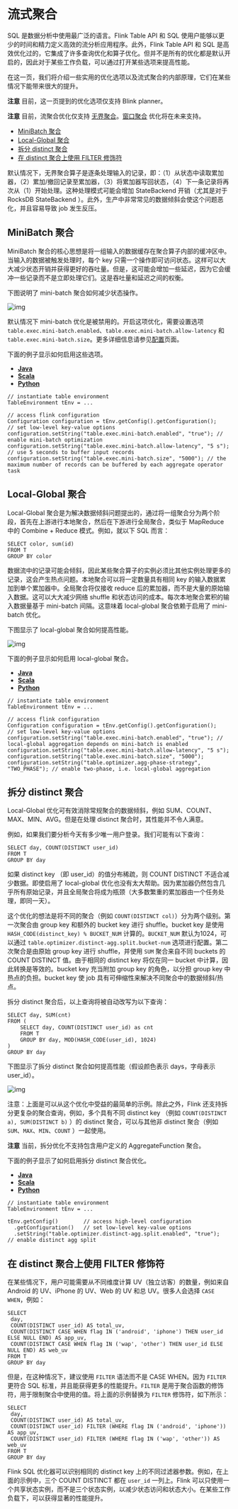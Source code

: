 # 流式聚合

SQL 是数据分析中使用最广泛的语言。Flink Table API 和 SQL 使用户能够以更少的时间和精力定义高效的流分析应用程序。此外，Flink Table API 和 SQL 是高效优化过的，它集成了许多查询优化和算子优化。但并不是所有的优化都是默认开启的，因此对于某些工作负载，可以通过打开某些选项来提高性能。

在这一页，我们将介绍一些实用的优化选项以及流式聚合的内部原理，它们在某些情况下能带来很大的提升。

**注意** 目前，这一页提到的优化选项仅支持 Blink planner。

**注意** 目前，流聚合优化仅支持 [无界聚合](https://ci.apache.org/projects/flink/flink-docs-release-1.12/zh/dev/table/sql/queries.html#聚合)。[窗口聚合](https://ci.apache.org/projects/flink/flink-docs-release-1.12/zh/dev/table/sql/queries.html#分组窗口) 优化将在未来支持。

- [MiniBatch 聚合](https://ci.apache.org/projects/flink/flink-docs-release-1.12/zh/dev/table/tuning/streaming_aggregation_optimization.html#minibatch-聚合)
- [Local-Global 聚合](https://ci.apache.org/projects/flink/flink-docs-release-1.12/zh/dev/table/tuning/streaming_aggregation_optimization.html#local-global-聚合)
- [拆分 distinct 聚合](https://ci.apache.org/projects/flink/flink-docs-release-1.12/zh/dev/table/tuning/streaming_aggregation_optimization.html#拆分-distinct-聚合)
- [在 distinct 聚合上使用 FILTER 修饰符](https://ci.apache.org/projects/flink/flink-docs-release-1.12/zh/dev/table/tuning/streaming_aggregation_optimization.html#在-distinct-聚合上使用-filter-修饰符)

默认情况下，无界聚合算子是逐条处理输入的记录，即：（1）从状态中读取累加器，（2）累加/撤回记录至累加器，（3）将累加器写回状态，（4）下一条记录将再次从（1）开始处理。这种处理模式可能会增加 StateBackend 开销（尤其是对于 RocksDB StateBackend ）。此外，生产中非常常见的数据倾斜会使这个问题恶化，并且容易导致 job 发生反压。

## MiniBatch 聚合

MiniBatch 聚合的核心思想是将一组输入的数据缓存在聚合算子内部的缓冲区中。当输入的数据被触发处理时，每个 key 只需一个操作即可访问状态。这样可以大大减少状态开销并获得更好的吞吐量。但是，这可能会增加一些延迟，因为它会缓冲一些记录而不是立即处理它们。这是吞吐量和延迟之间的权衡。

下图说明了 mini-batch 聚合如何减少状态操作。

![img](https://ci.apache.org/projects/flink/flink-docs-release-1.12/fig/table-streaming/minibatch_agg.png)

默认情况下 mini-batch 优化是被禁用的。开启这项优化，需要设置选项 `table.exec.mini-batch.enabled`、`table.exec.mini-batch.allow-latency` 和 `table.exec.mini-batch.size`。更多详细信息请参见[配置](https://ci.apache.org/projects/flink/flink-docs-release-1.12/zh/dev/table/config.html#execution-options)页面。

下面的例子显示如何启用这些选项。

- [**Java**](https://ci.apache.org/projects/flink/flink-docs-release-1.12/zh/dev/table/tuning/streaming_aggregation_optimization.html#tab_Java_0)
- [**Scala**](https://ci.apache.org/projects/flink/flink-docs-release-1.12/zh/dev/table/tuning/streaming_aggregation_optimization.html#tab_Scala_0)
- [**Python**](https://ci.apache.org/projects/flink/flink-docs-release-1.12/zh/dev/table/tuning/streaming_aggregation_optimization.html#tab_Python_0)

```
// instantiate table environment
TableEnvironment tEnv = ...

// access flink configuration
Configuration configuration = tEnv.getConfig().getConfiguration();
// set low-level key-value options
configuration.setString("table.exec.mini-batch.enabled", "true"); // enable mini-batch optimization
configuration.setString("table.exec.mini-batch.allow-latency", "5 s"); // use 5 seconds to buffer input records
configuration.setString("table.exec.mini-batch.size", "5000"); // the maximum number of records can be buffered by each aggregate operator task
```

## Local-Global 聚合

Local-Global 聚合是为解决数据倾斜问题提出的，通过将一组聚合分为两个阶段，首先在上游进行本地聚合，然后在下游进行全局聚合，类似于 MapReduce 中的 Combine + Reduce 模式。例如，就以下 SQL 而言：

```
SELECT color, sum(id)
FROM T
GROUP BY color
```

数据流中的记录可能会倾斜，因此某些聚合算子的实例必须比其他实例处理更多的记录，这会产生热点问题。本地聚合可以将一定数量具有相同 key 的输入数据累加到单个累加器中。全局聚合将仅接收 reduce 后的累加器，而不是大量的原始输入数据。这可以大大减少网络 shuffle 和状态访问的成本。每次本地聚合累积的输入数据量基于 mini-batch 间隔。这意味着 local-global 聚合依赖于启用了 mini-batch 优化。

下图显示了 local-global 聚合如何提高性能。

![img](https://ci.apache.org/projects/flink/flink-docs-release-1.12/fig/table-streaming/local_agg.png)

下面的例子显示如何启用 local-global 聚合。

- [**Java**](https://ci.apache.org/projects/flink/flink-docs-release-1.12/zh/dev/table/tuning/streaming_aggregation_optimization.html#tab_Java_1)
- [**Scala**](https://ci.apache.org/projects/flink/flink-docs-release-1.12/zh/dev/table/tuning/streaming_aggregation_optimization.html#tab_Scala_1)
- [**Python**](https://ci.apache.org/projects/flink/flink-docs-release-1.12/zh/dev/table/tuning/streaming_aggregation_optimization.html#tab_Python_1)

```
// instantiate table environment
TableEnvironment tEnv = ...

// access flink configuration
Configuration configuration = tEnv.getConfig().getConfiguration();
// set low-level key-value options
configuration.setString("table.exec.mini-batch.enabled", "true"); // local-global aggregation depends on mini-batch is enabled
configuration.setString("table.exec.mini-batch.allow-latency", "5 s");
configuration.setString("table.exec.mini-batch.size", "5000");
configuration.setString("table.optimizer.agg-phase-strategy", "TWO_PHASE"); // enable two-phase, i.e. local-global aggregation
```

## 拆分 distinct 聚合

Local-Global 优化可有效消除常规聚合的数据倾斜，例如 SUM、COUNT、MAX、MIN、AVG。但是在处理 distinct 聚合时，其性能并不令人满意。

例如，如果我们要分析今天有多少唯一用户登录。我们可能有以下查询：

```
SELECT day, COUNT(DISTINCT user_id)
FROM T
GROUP BY day
```

如果 distinct key （即 user_id）的值分布稀疏，则 COUNT DISTINCT 不适合减少数据。即使启用了 local-global 优化也没有太大帮助。因为累加器仍然包含几乎所有原始记录，并且全局聚合将成为瓶颈（大多数繁重的累加器由一个任务处理，即同一天）。

这个优化的想法是将不同的聚合（例如 `COUNT(DISTINCT col)`）分为两个级别。第一次聚合由 group key 和额外的 bucket key 进行 shuffle。bucket key 是使用 `HASH_CODE(distinct_key) % BUCKET_NUM` 计算的。`BUCKET_NUM` 默认为1024，可以通过 `table.optimizer.distinct-agg.split.bucket-num` 选项进行配置。第二次聚合是由原始 group key 进行 shuffle，并使用 `SUM` 聚合来自不同 buckets 的 COUNT DISTINCT 值。由于相同的 distinct key 将仅在同一 bucket 中计算，因此转换是等效的。bucket key 充当附加 group key 的角色，以分担 group key 中热点的负担。bucket key 使 job 具有可伸缩性来解决不同聚合中的数据倾斜/热点。

拆分 distinct 聚合后，以上查询将被自动改写为以下查询：

```
SELECT day, SUM(cnt)
FROM (
    SELECT day, COUNT(DISTINCT user_id) as cnt
    FROM T
    GROUP BY day, MOD(HASH_CODE(user_id), 1024)
)
GROUP BY day
```

下图显示了拆分 distinct 聚合如何提高性能（假设颜色表示 days，字母表示 user_id）。

![img](https://ci.apache.org/projects/flink/flink-docs-release-1.12/fig/table-streaming/distinct_split.png)

注意：上面是可以从这个优化中受益的最简单的示例。除此之外，Flink 还支持拆分更复杂的聚合查询，例如，多个具有不同 distinct key （例如 `COUNT(DISTINCT a), SUM(DISTINCT b)` ）的 distinct 聚合，可以与其他非 distinct 聚合（例如 `SUM`、`MAX`、`MIN`、`COUNT` ）一起使用。

**注意** 当前，拆分优化不支持包含用户定义的 AggregateFunction 聚合。

下面的例子显示了如何启用拆分 distinct 聚合优化。

- [**Java**](https://ci.apache.org/projects/flink/flink-docs-release-1.12/zh/dev/table/tuning/streaming_aggregation_optimization.html#tab_Java_2)
- [**Scala**](https://ci.apache.org/projects/flink/flink-docs-release-1.12/zh/dev/table/tuning/streaming_aggregation_optimization.html#tab_Scala_2)
- [**Python**](https://ci.apache.org/projects/flink/flink-docs-release-1.12/zh/dev/table/tuning/streaming_aggregation_optimization.html#tab_Python_2)

```
// instantiate table environment
TableEnvironment tEnv = ...

tEnv.getConfig()        // access high-level configuration
  .getConfiguration()   // set low-level key-value options
  .setString("table.optimizer.distinct-agg.split.enabled", "true");  // enable distinct agg split
```

## 在 distinct 聚合上使用 FILTER 修饰符

在某些情况下，用户可能需要从不同维度计算 UV（独立访客）的数量，例如来自 Android 的 UV、iPhone 的 UV、Web 的 UV 和总 UV。很多人会选择 `CASE WHEN`，例如：

```
SELECT
 day,
 COUNT(DISTINCT user_id) AS total_uv,
 COUNT(DISTINCT CASE WHEN flag IN ('android', 'iphone') THEN user_id ELSE NULL END) AS app_uv,
 COUNT(DISTINCT CASE WHEN flag IN ('wap', 'other') THEN user_id ELSE NULL END) AS web_uv
FROM T
GROUP BY day
```

但是，在这种情况下，建议使用 `FILTER` 语法而不是 CASE WHEN。因为 `FILTER` 更符合 SQL 标准，并且能获得更多的性能提升。`FILTER` 是用于聚合函数的修饰符，用于限制聚合中使用的值。将上面的示例替换为 `FILTER` 修饰符，如下所示：

```
SELECT
 day,
 COUNT(DISTINCT user_id) AS total_uv,
 COUNT(DISTINCT user_id) FILTER (WHERE flag IN ('android', 'iphone')) AS app_uv,
 COUNT(DISTINCT user_id) FILTER (WHERE flag IN ('wap', 'other')) AS web_uv
FROM T
GROUP BY day
```

Flink SQL 优化器可以识别相同的 distinct key 上的不同过滤器参数。例如，在上面的示例中，三个 COUNT DISTINCT 都在 `user_id` 一列上。Flink 可以只使用一个共享状态实例，而不是三个状态实例，以减少状态访问和状态大小。在某些工作负载下，可以获得显著的性能提升。